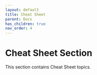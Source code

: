 ```yaml
---
layout: default
title: Cheat Sheet
parent: Docs
has_children: true
nav_order: 4
---
```


# Cheat Sheet Section

This section contains Cheat Sheet topics.
